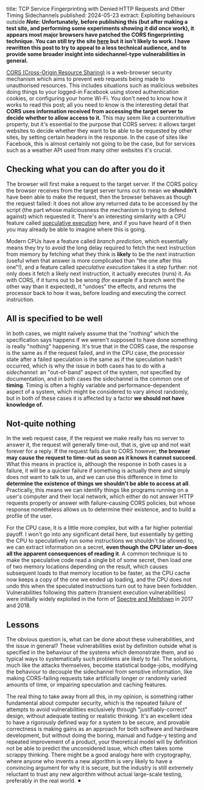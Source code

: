 title: TCP Service Fingerprinting with Denied HTTP Requests and Other Timing Sidechannels
published: 2024-05-23
extract: Exploiting behaviours outside 
***Note:* Unfortunately, before publishing this (but after making a test site, and performing some experiments showing it did once work), it appears most major browsers have patched the CORS fingerprinting technique. You can still try the site [here](https://pbeart.github.io/daktiloskopija/) but it isn't likely to work. I have rewritten this post to try to appeal to a less technical audience, and to provide some broader insight into sidechannel-type vulnerabilities in general.**

[CORS (Cross-Origin Resource Sharing)](https://developer.mozilla.org/en-US/docs/Web/HTTP/CORS) is a web-browser security mechanism which aims to prevent web requests being made to unauthorised resources. This includes situations such as malicious websites doing things to your logged-in Facebook using stored authentication cookies, or configuring your home Wi-Fi. You don't need to know how it works to read this post; all you need to know is the interesting detail that **CORS uses information received from accessing the target server to decide whether to allow access to it.** This may seem like a counterintuitive property, but it's essential to the purpose that CORS serves: it allows target websites to decide whether they want to be able to be requested by other sites, by setting certain headers in the response. In the case of sites like Facebook, this is almost certainly not going to be the case, but for services such as a weather API used from many other websites it's crucial.

## Checking what you can do after you do it
The browser will first make a request to the target server. If the CORS policy the browser receives from the target server turns out to mean we **shouldn't** have been able to make the request, then the browser behaves as though the request failed: it does not allow any returned data to be accessed by the script (the part whose maliciousness the mechanism is trying to defend against) which requested it. There's an interesting similarity with a CPU feature called [speculative execution](https://en.wikipedia.org/wiki/Speculative_execution) here, and if you have heard of it then you may already be able to imagine where this is going.

Modern CPUs have a feature called *branch prediction*, which essentially means they try to avoid the long delay required to fetch the next instruction from memory by fetching what they think is **likely** to be the next instruction (useful when that answer is more complicated than "the one after this one"!), and a feature called *speculative execution* takes it a step further: not only does it fetch a likely next instruction, it actually executes (runs) it. As with CORS, if it turns out to be wrong (for example if a branch went the other way than it expected), it "undoes" the effects, and returns the processor back to how it was, before loading and executing the correct instruction.

## All is specified to be well
In both cases, we might naïvely assume that the "nothing" which the specification says happens if we weren't supposed to have done something is really "nothing" happening. It's true that in the CORS case, the response is the same as if the request failed, and in the CPU case, the processor state after a failed speculation is the same as if the speculation hadn't occurred, which is why the issue in both cases has to do with a *sidechannel*: an "out-of-band" aspect of the system, not specified by documentation, and in both cases the sidechannel is the common one of **timing**. Timing is often a highly variable and performance-dependent aspect of a system, which might be considered to vary almost randomly, but in both of these cases it is affected by a factor **we should not have knowledge of.**

## Not-quite nothing

In the web request case, if the request we make really has no server to answer it, the request will generally time-out, that is, give up and not wait forever for a reply. If the request fails due to CORS however, **the browser may cause the request to time-out as soon as it knows it cannot succeed**. What this means in practice is, although the response in both cases is a failure, it will be a quicker failure if something is actually there and simply does not want to talk to us, and we can use this difference in time to **determine the existence of things we shouldn't be able to access at all**. Practically, this means we can identify things like programs running on a user's computer and their local network, which either do not answer HTTP requests properly or answer with failure-causing CORS policies, but whose response nonetheless allows us to determine their existence, and to build a profile of the user.

For the CPU case, it is a little more complex, but with a far higher potential payoff. I won't go into any significant detail here, but essentially by getting the CPU to speculatively run some instructions we shouldn't be allowed to, we can extract information on a secret, **even though the CPU later un-does all the apparent consequences of reading it**. A common technique is to make the speculative code read a single bit of some secret, then load one of two memory locations depending on the result, which causes subsequent loads to that memory location to be faster, as the CPU cache now keeps a copy of the one we ended up loading, and the CPU does not undo this when the speculated instructions turn out to have been forbidden. Vulnerabilities following this pattern (transient execution vulnerabilities) were initially widely exploited in the form of [Spectre and Meltdown](https://www.cloudflare.com/learning/security/threats/meltdown-spectre/) in 2017 and 2018.

## Lessons

The obvious question is, what can be done about these vulnerabilities, and the issue in general? These vulnerabilities exist by definition outside what is specified in the behaviour of the systems which demonstrate them, and so typical ways to systematically such problems are likely to fail. The solutions, much like the attacks themselves, become statistical bodge-jobs, modifying the behaviour to decouple the sidechannel from sensitive information, like making CORS-failing requests take artificially longer or randomly varied amounts of time, or impairing speculation and caching features.

The real thing to take away from all this, in my opinion, is something rather fundamental about computer security, which is the repeated failure of attempts to avoid vulnerabilities exclusively through "justifiably-correct" design, without adequate testing or realistic thinking. It's an excellent idea to have a rigorously defined way for a system to be secure, and provable correctness is making gains as an approach for both software and hardware development, but without doing the boring, manual and fudge-y testing and repeated improvement of a product, your theoretical model will by definition not be able to predict the unconsidered issue, which often takes some scrappy thinking. There might be a good analogy here with cryptography, where anyone who invents a new algorithm is very likely to have a convincing argument for why it is secure, but the industry is still extremely reluctant to trust any new algorithm without actual large-scale testing, preferably in the real world. ⚫︎